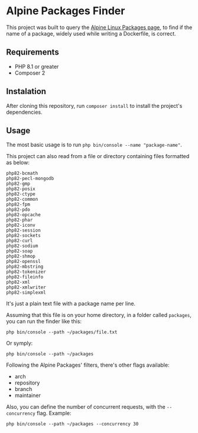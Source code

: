 # Alpine Packages Finder

This project was built to query the [Alpine Linux Packages page](https://pkgs.alpinelinux.org/packages), 
to find if the name of a package, widely used while writing a Dockerfile, is correct.

## Requirements

- PHP 8.1 or greater
- Composer 2

## Instalation

After cloning this repository, run `composer install` to install the project's dependencies.

## Usage

The most basic usage is to run `php bin/console --name "package-name"`.

This project can also read from a file or directory containing files formatted as below:

```text
php82-bcmath
php82-pecl-mongodb
php82-gmp
php82-posix
php82-ctype
php82-common
php82-fpm
php82-pdo
php82-opcache
php82-phar
php82-iconv
php82-session
php82-sockets
php82-curl
php82-sodium
php82-soap
php82-shmop
php82-openssl
php82-mbstring
php82-tokenizer
php82-fileinfo
php82-xml
php82-xmlwriter
php82-simplexml
```

It's just a plain text file with a package name per line.

Assuming that this file is on your home directory, in a folder called `packages`, you can run the finder like this:

```shell
php bin/console --path ~/packages/file.txt
```

Or symply:

```shell
php bin/console --path ~/packages
```

Following the Alpine Packages' filters, there's other flags available:

- arch
- repository
- branch
- maintainer

Also, you can define the number of concurrent requests, with the `--concurrency` flag. Example:

```shell
php bin/console --path ~/packages --concurrency 30
```
